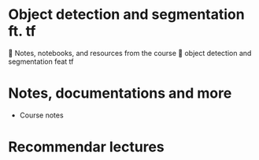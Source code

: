 # Object detection and segmentation ft. tf
📖 Notes, notebooks, and resources from the course 👾 object detection and segmentation feat tf

# Notes, documentations and more
* Course notes
  
# Recommendar lectures
